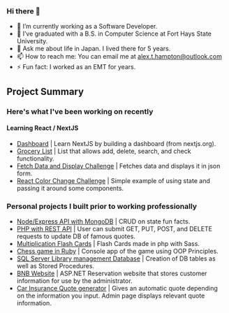 ### Hi there 👋

- 🔭 I’m currently working as a Software Developer.
- 🌱 I’ve graduated with a B.S. in Computer Science at Fort Hays State University.
- 💬 Ask me about life in Japan. I lived there for 5 years.
- 📫 How to reach me: You can email me at alex.t.hampton@outlook.com
- ⚡ Fun fact: I worked as an EMT for years.

## Project Summary
### Here's what I've been working on recently
#### Learning React / NextJS
- [Dashboard](https://github.com/alexHampton/nextjs-dashboard) | Learn NextJS by building a dashboard (from nextjs.org).
- [Grocery List](https://github.com/alexHampton/grocery_list) | List that allows add, delete, search, and check functionality.
- [Fetch Data and Display Challenge](https://github.com/alexHampton/react_fetch_data) | Fetches data and displays it in json form.
- [React Color Change Challenge](https://github.com/alexHampton/color_change_challenge) | Simple example of using state and passing it around some components.
### Personal projects I built prior to working professionally
- [Node/Express API with MongoDB](https://github.com/alexHampton/mongoexpress_states_proj) | CRUD on state fun facts.
- [PHP with REST API](https://github.com/alexHampton/php-quote-project) | User can submit GET, PUT, POST, and DELETE requests to update DB of famous quotes.
- [Multiplication Flash Cards](https://github.com/alexHampton/Back-End_php) | Flash Cards made in php with Sass.
- [Chess game in Ruby](https://github.com/alexHampton/Ruby/blob/master/Ruby/object-oriented_programming/chess) | Console app of the game using OOP Principles.
- [SQL Server Library management Database](https://github.com/alexHampton/The-Tech-Academy-SQL-Coding-Projects) | Creation of DB tables as well as Stored Procedures.
- [BNB Website](https://github.com/alexHampton/The-Tech-Academy-C-Sharp-Coding-Projects/tree/master/BNB) | ASP.NET Reservation website that stores customer information for use by the administrator.
- [Car Insurance Quote generator](https://github.com/alexHampton/The-Tech-Academy-C-Sharp-Coding-Projects/tree/master/CarInsuranceQuote) | Gives an automatic quote depending on the information you input. Admin page displays relevant quote information.
